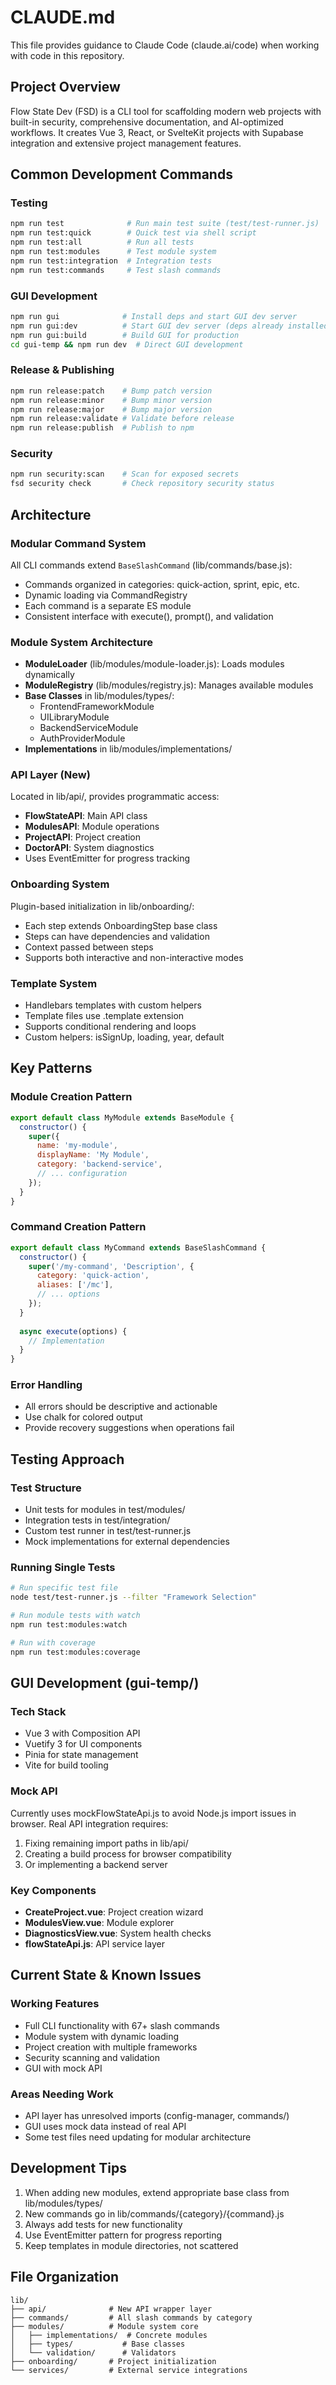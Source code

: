 # CLAUDE.md

This file provides guidance to Claude Code (claude.ai/code) when working with code in this repository.

## Project Overview

Flow State Dev (FSD) is a CLI tool for scaffolding modern web projects with built-in security, comprehensive documentation, and AI-optimized workflows. It creates Vue 3, React, or SvelteKit projects with Supabase integration and extensive project management features.

## Common Development Commands

### Testing
```bash
npm run test              # Run main test suite (test/test-runner.js)
npm run test:quick        # Quick test via shell script
npm run test:all          # Run all tests
npm run test:modules      # Test module system
npm run test:integration  # Integration tests
npm run test:commands     # Test slash commands
```

### GUI Development
```bash
npm run gui              # Install deps and start GUI dev server
npm run gui:dev          # Start GUI dev server (deps already installed)
npm run gui:build        # Build GUI for production
cd gui-temp && npm run dev  # Direct GUI development
```

### Release & Publishing
```bash
npm run release:patch    # Bump patch version
npm run release:minor    # Bump minor version
npm run release:major    # Bump major version
npm run release:validate # Validate before release
npm run release:publish  # Publish to npm
```

### Security
```bash
npm run security:scan    # Scan for exposed secrets
fsd security check       # Check repository security status
```

## Architecture

### Modular Command System
All CLI commands extend `BaseSlashCommand` (lib/commands/base.js):
- Commands organized in categories: quick-action, sprint, epic, etc.
- Dynamic loading via CommandRegistry
- Each command is a separate ES module
- Consistent interface with execute(), prompt(), and validation

### Module System Architecture
- **ModuleLoader** (lib/modules/module-loader.js): Loads modules dynamically
- **ModuleRegistry** (lib/modules/registry.js): Manages available modules
- **Base Classes** in lib/modules/types/:
  - FrontendFrameworkModule
  - UILibraryModule
  - BackendServiceModule
  - AuthProviderModule
- **Implementations** in lib/modules/implementations/

### API Layer (New)
Located in lib/api/, provides programmatic access:
- **FlowStateAPI**: Main API class
- **ModulesAPI**: Module operations
- **ProjectAPI**: Project creation
- **DoctorAPI**: System diagnostics
- Uses EventEmitter for progress tracking

### Onboarding System
Plugin-based initialization in lib/onboarding/:
- Each step extends OnboardingStep base class
- Steps can have dependencies and validation
- Context passed between steps
- Supports both interactive and non-interactive modes

### Template System
- Handlebars templates with custom helpers
- Template files use .template extension
- Supports conditional rendering and loops
- Custom helpers: isSignUp, loading, year, default

## Key Patterns

### Module Creation Pattern
```javascript
export default class MyModule extends BaseModule {
  constructor() {
    super({
      name: 'my-module',
      displayName: 'My Module',
      category: 'backend-service',
      // ... configuration
    });
  }
}
```

### Command Creation Pattern
```javascript
export default class MyCommand extends BaseSlashCommand {
  constructor() {
    super('/my-command', 'Description', {
      category: 'quick-action',
      aliases: ['/mc'],
      // ... options
    });
  }
  
  async execute(options) {
    // Implementation
  }
}
```

### Error Handling
- All errors should be descriptive and actionable
- Use chalk for colored output
- Provide recovery suggestions when operations fail

## Testing Approach

### Test Structure
- Unit tests for modules in test/modules/
- Integration tests in test/integration/
- Custom test runner in test/test-runner.js
- Mock implementations for external dependencies

### Running Single Tests
```bash
# Run specific test file
node test/test-runner.js --filter "Framework Selection"

# Run module tests with watch
npm run test:modules:watch

# Run with coverage
npm run test:modules:coverage
```

## GUI Development (gui-temp/)

### Tech Stack
- Vue 3 with Composition API
- Vuetify 3 for UI components
- Pinia for state management
- Vite for build tooling

### Mock API
Currently uses mockFlowStateApi.js to avoid Node.js import issues in browser. Real API integration requires:
1. Fixing remaining import paths in lib/api/
2. Creating a build process for browser compatibility
3. Or implementing a backend server

### Key Components
- **CreateProject.vue**: Project creation wizard
- **ModulesView.vue**: Module explorer
- **DiagnosticsView.vue**: System health checks
- **flowStateApi.js**: API service layer

## Current State & Known Issues

### Working Features
- Full CLI functionality with 67+ slash commands
- Module system with dynamic loading
- Project creation with multiple frameworks
- Security scanning and validation
- GUI with mock API

### Areas Needing Work
- API layer has unresolved imports (config-manager, commands/)
- GUI uses mock data instead of real API
- Some test files need updating for modular architecture

## Development Tips

1. When adding new modules, extend appropriate base class from lib/modules/types/
2. New commands go in lib/commands/{category}/{command}.js
3. Always add tests for new functionality
4. Use EventEmitter pattern for progress reporting
5. Keep templates in module directories, not scattered

## File Organization

```
lib/
├── api/              # New API wrapper layer
├── commands/         # All slash commands by category
├── modules/          # Module system core
│   ├── implementations/  # Concrete modules
│   ├── types/           # Base classes
│   └── validation/      # Validators
├── onboarding/       # Project initialization
└── services/         # External service integrations
```